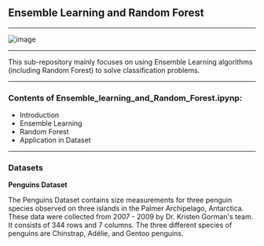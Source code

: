 ## Ensemble Learning and Random Forest

---
![image](https://www.google.com/url?sa=i&url=https%3A%2F%2Fwww.analyticsvidhya.com%2Fblog%2F2021%2F08%2Fensemble-stacking-for-machine-learning-and-deep-learning%2F&psig=AOvVaw1189ZsG9fZ0V53oFZSqPtE&ust=1651628681789000&source=images&cd=vfe&ved=0CAwQjRxqFwoTCJDWv8aawvcCFQAAAAAdAAAAABAz)

---
This sub-repository mainly focuses on using Ensemble Learning algorithms (including Random Forest) to solve classification problems.

---
### Contents of Ensemble_learning_and_Random_Forest.ipynp:
* Introduction
 * Ensemble Learning
 * Random Forest
* Application in Dataset

---
### Datasets
**Penguins Dataset**

The Penguins Dataset contains size measurements for three penguin species observed on three islands in the Palmer Archipelago, Antarctica. These data were collected from 2007 - 2009 by Dr. Kristen Gorman's team. It consists of 344 rows and 7 columns. The three different species of penguins are Chinstrap, Adélie, and Gentoo penguins.
